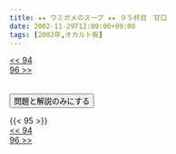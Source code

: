 ```yaml
---
title: ★★ ウミガメのスープ ★★ ９５杯目　甘口
date: 2002-11-29T12:00:00+09:00
tags: [2002年,オカルト板]
---
```

<div class="th_left"><a href="../94"><< 94</a></div>
<div class="th_right"><a href="../96">96 >></a></div>
<br><br>
<script src="../../js/cupsoup.js"></script>
<form>
<input type="button" value="問題と解説のみにする" onClick="toggleCupsoup()">
</form>
{{< 95 >}}
<div class="th_left"><a href="../94"><< 94</a></div>
<div class="th_right"><a href="../96">96 >></a></div>
